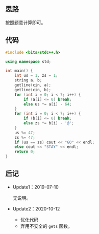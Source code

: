 ## 思路

按照题意计算即可。

## 代码

```cpp
#include <bits/stdc++.h>

using namespace std;

int main() {
    int us = 1, zs = 1;
    string a, b;
    getline(cin, a);
    getline(cin, b);
    for (int i = 0; i < 7; i++) {
        if (a[i] <= 0) break;
        else us *= a[i] - 64;
    }
    for (int i = 0; i < 7; i++) {
        if (b[i] <= 0) break;
        else zs *= b[i] - '@';
    }
    us %= 47;
    zs %= 47;
    if (us == zs) cout << "GO" << endl;
    else cout << "STAY" << endl;
    return 0;
}
```

## 后记

- Update1：2019-07-10

  无说明。

- Update2：2020-10-12

  - 优化代码
  - 弃用不安全的 `gets` 函数。
